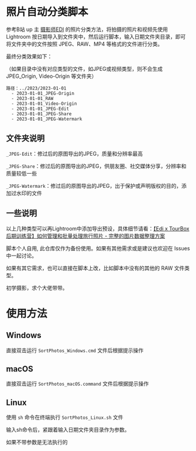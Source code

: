 # 照片自动分类脚本

参考B站 up 主 [摄影师EDI](https://space.bilibili.com/84480709) 的照片分类方法，将拍摄的照片和视频先使用 Lightroom 按日期导入到文件夹中，然后运行脚本，输入日期文件夹目录，即可将文件夹中的文件按照 JPEG、RAW、MP4 等格式的文件进行分类。

最终分类效果如下：

（如果目录中没有对应类型的文件，如JPEG或视频类型，则不会生成 JPEG_Origin, Video-Origin 等文件夹）

```
路径：../2023/2023-01-01
  - 2023-01-01_JPEG-Origin
  - 2023-01-01_RAW
  - 2023-01-01_Video-Origin
  - 2023-01-01_JPEG-Edit
  - 2023-01-01_JPEG-Share
  - 2023-01-01_JPEG-Watermark
```

## 文件夹说明

`_JPEG-Edit`：修过后的原图导出的JPEG，质量和分辨率最高

`_JPEG-Share`：修过后的原图导出的JPEG，供朋友圈、社交媒体分享，分辨率和质量较低一些

`_JPEG-Watermark`：修过后的原图导出的JPEG，出于保护或声明版权的目的，添加过水印的文件

## 一些说明

以上几种类型可以再Lightroom中添加导出预设，具体细节请看：[【Edi x TourBox后期训练营】如何管理和批量处理旅行照片 - 完整的图片数据整理方案](https://www.bilibili.com/video/BV1uv411v7Qe/?share_source=copy_web&vd_source=a0814bb71452714cb6dda68fa0e85e4a)

脚本个人自用, 此仓库仅作为备份使用。如果有其他需求或是建议也欢迎在 Issues 中一起讨论。

如果有其它需求，也可以直接在脚本上改，比如脚本中没有的其他的 RAW 文件类型。

初学摄影，求个大佬带带。

# 使用方法

## Windows

直接双击运行 `SortPhotos_Windows.cmd` 文件后根据提示操作

## macOS

直接双击运行 `SortPhotos_macOS.command` 文件后根据提示操作

## Linux

使用 `sh` 命令在终端执行 `SortPhotos_Linux.sh` 文件

输入sh命令后，紧跟着输入日期文件夹目录作为参数。

如果不带参数是无法执行的
